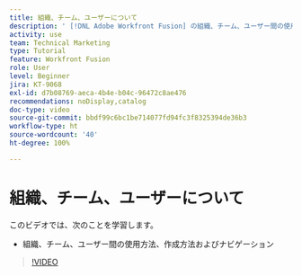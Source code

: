 ```yaml
---
title: 組織、チーム、ユーザーについて
description: ' [!DNL Adobe Workfront Fusion] の組織、チーム、ユーザー間の使用方法、作成方法およびナビゲーションについて説明します。'
activity: use
team: Technical Marketing
type: Tutorial
feature: Workfront Fusion
role: User
level: Beginner
jira: KT-9068
exl-id: d7b08769-aeca-4b4e-b04c-96472c8ae476
recommendations: noDisplay,catalog
doc-type: video
source-git-commit: bbdf99c6bc1be714077fd94fc3f8325394de36b3
workflow-type: ht
source-wordcount: '40'
ht-degree: 100%

---
```


# 組織、チーム、ユーザーについて

このビデオでは、次のことを学習します。

* 組織、チーム、ユーザー間の使用方法、作成方法およびナビゲーション

>[!VIDEO](https://video.tv.adobe.com/v/335309/?quality=12&learn=on&enablevpops=1)
